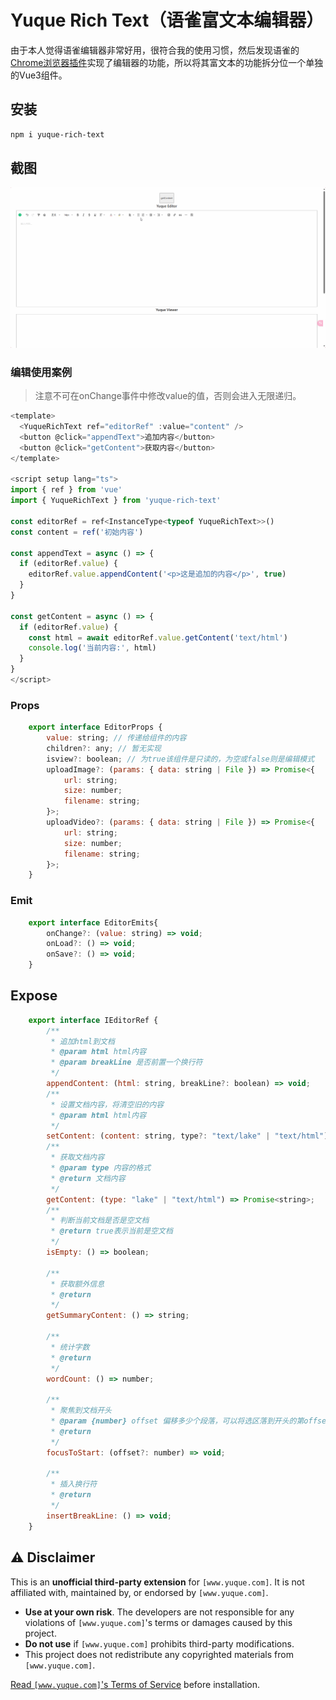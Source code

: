 # Yuque Rich Text（语雀富文本编辑器）

由于本人觉得语雀编辑器非常好用，很符合我的使用习惯，然后发现语雀的[Chrome浏览器插件](https://github.com/yuque/yuque-chrome-extension)实现了编辑器的功能，所以将其富文本的功能拆分位一个单独的Vue3组件。

## 安装
```sh
npm i yuque-rich-text
```

## 截图
![组件实例](https://github.com/Entity-Now/yuque-rich-text/blob/master/public/Images/yuque-rich-text.gif)


### 编辑使用案例
> 注意不可在onChange事件中修改value的值，否则会进入无限递归。
```js
<template>
  <YuqueRichText ref="editorRef" :value="content" />
  <button @click="appendText">追加内容</button>
  <button @click="getContent">获取内容</button>
</template>

<script setup lang="ts">
import { ref } from 'vue'
import { YuqueRichText } from 'yuque-rich-text'

const editorRef = ref<InstanceType<typeof YuqueRichText>>()
const content = ref('初始内容')

const appendText = async () => {
  if (editorRef.value) {
    editorRef.value.appendContent('<p>这是追加的内容</p>', true)
  }
}

const getContent = async () => {
  if (editorRef.value) {
    const html = await editorRef.value.getContent('text/html')
    console.log('当前内容:', html)
  }
}
</script>
```

### Props

```js
    export interface EditorProps {
        value: string; // 传递给组件的内容
        children?: any; // 暂无实现
        isview?: boolean; // 为true该组件是只读的，为空或false则是编辑模式
        uploadImage?: (params: { data: string | File }) => Promise<{
            url: string;
            size: number;
            filename: string;
        }>;
        uploadVideo?: (params: { data: string | File }) => Promise<{
            url: string;
            size: number;
            filename: string;
        }>;
    }
```

### Emit

```js
    export interface EditorEmits{
        onChange?: (value: string) => void;
        onLoad?: () => void;
        onSave?: () => void;
    }
```

## Expose

```js
    export interface IEditorRef {
        /**
         * 追加html到文档
         * @param html html内容
         * @param breakLine 是否前置一个换行符
         */
        appendContent: (html: string, breakLine?: boolean) => void;
        /**
         * 设置文档内容，将清空旧的内容
         * @param html html内容
         */
        setContent: (content: string, type?: "text/lake" | "text/html") => void;
        /**
         * 获取文档内容
         * @param type 内容的格式
         * @return 文档内容
         */
        getContent: (type: "lake" | "text/html") => Promise<string>;
        /**
         * 判断当前文档是否是空文档
         * @return true表示当前是空文档
         */
        isEmpty: () => boolean;

        /**
         * 获取额外信息
         * @return
         */
        getSummaryContent: () => string;

        /**
         * 统计字数
         * @return
         */
        wordCount: () => number;

        /**
         * 聚焦到文档开头
         * @param {number} offset 偏移多少个段落，可以将选区落到开头的第offset个段落上, 默认是0
         * @return
         */
        focusToStart: (offset?: number) => void;

        /**
         * 插入换行符
         * @return
         */
        insertBreakLine: () => void;
    }
```


## ⚠️ Disclaimer  
This is an **unofficial third-party extension** for `[www.yuque.com]`. It is not affiliated with, maintained by, or endorsed by `[www.yuque.com]`.  

- **Use at your own risk**. The developers are not responsible for any violations of `[www.yuque.com]`'s terms or damages caused by this project.  
- **Do not use** if `[www.yuque.com]` prohibits third-party modifications.  
- This project does not redistribute any copyrighted materials from `[www.yuque.com]`.  

[Read `[www.yuque.com]`'s Terms of Service](www.yuque.com) before installation.  
